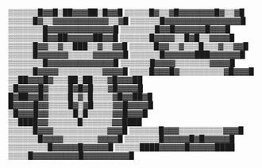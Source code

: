 
▒▒▒▒▒▒█▓▓█▒██▓▓▓██▒█▓▓█
▒▒▒▒▒█▓▒▒▓█▓▓▓▓▓▓▓█▓▒▒▓█
▒▒▒▒▒█▓▒▒▓▓▓▓▓▓▓▓▓▓▓▒▒▓█
▒▒▒▒▒▒█▓▓▓▓▓▓▓▓▓▓▓▓▓▓▓█
▒▒▒▒▒▒▒█▓▓▓▓▓▓▓▓▓▓▓▓▓█
▒▒▒▒▒▒▒█▓▓█▓▓▓▓▓▓█▓▓▓█
▒▒▒▒▒▒▒█▓▓██▓▓▓▓▓██▓▓█
▒▒▒▒▒▒█▓▓▓▓▒▒█▓█▒▒▓▓▓▓█
▒▒▒▒▒█▓▓▒▒▓▒▒███▒▒▓▒▒▓▓█
▒▒▒▒▒█▓▓▒▒▓▒▒▒█▒▒▒▓▒▒▓▓█
▒▒▒▒▒█▓▓▓▓▓▓▒▒▒▒▒▓▓▓▓▓▓█
▒▒▒▒▒▒█▓▓▓▓▓▓███▓▓▓▓▓▓█
▒▒▒▒▒▒▒█▓▓▓▓▓▓▓▓▓▓▓▓▓█
▒▒▒▒▒▒█▓▓▓▓▒▒▒▒▒▒▒▓▓▓▓█
▒▒▒▒▒█▓▓▓▓▒▒▒▒▒▒▒▒▒▓▓▓▓█
▒▒▒▒█▓▓▓█▓▒▒▒▒▒▒▒▒▒▓█▓▓▓█
▒▒██▓▓▓█▓▒▒▒██▒██▒▒▒▓█▓▓▓██
▒█▓▓▓▓█▓▒▒▒▒█▓█▓█▒▒▒▓█▓▓▓▓█
█▓██▓▓█▓▒▒▒▒█▒▓▒█▒▒▒▒▓█▓▓██▓█
█▓▓▓▓█▓▓▒▒▒▒█▓▒▓█▒▒▒▒▓▓█▓▓▓▓█
▒█▓▓▓█▓▓▒▒▒▒▒█▒█▒▒▒▒▒▓▓█▓▓▓█
▒▒████▓▓▒▒▒▒▒▒█▒▒▒▒▒▒▓▓████
▒▒▒▒▒█▓▓▓▒▒▒▒▒▒▒▒▒▒▒▓▓▓█
▒▒▒▒▒▒█▓▓▓▒▒▒▒▒▒▒▒▒▓▓▓█
▒▒▒▒▒▒█▓▓▓▓▒▒▒▒▒▒▒▓▓▓▓█
▒▒▒▒▒▒▒█▓▓▓▓▓█▓█▓▓▓▓▓█
▒▒▒▒▒▒▒▒█▓▓▓▓▓█▓▓▓▓▓█
▒▒▒▒▒████▓▓▓▓▓█▓▓▓▓▓████
▒▒▒▒█▓▓▓▓▓▓▓▓▓█▓▓▓▓▓▓▓▓▓█